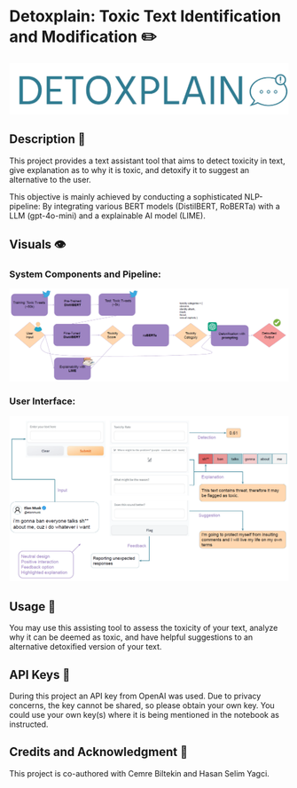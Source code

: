 # Detoxplain: Toxic Text Identification and Modification ✏️

![Detoxplain](images/detoxplain_logo.PNG "Our Logo")

## Description 🤖
This project provides a text assistant tool that aims to detect toxicity in text, give explanation as to why it is toxic, and detoxify it to suggest an alternative to the user.

This objective is mainly achieved by conducting a sophisticated NLP-pipeline: By integrating various BERT models (DistilBERT, RoBERTa) with a LLM (gpt-4o-mini) and a explainable AI model (LIME).

## Visuals 👁

### System Components and Pipeline:

![Pipeline](images/pipeline_components.PNG "System Components and Pipeline")

### User Interface:

![Pipeline](images/user_interface.PNG "User Interface")

## Usage 🤳
You may use this assisting tool to assess the toxicity of your text, analyze why it can be deemed as toxic, and have helpful suggestions to an alternative detoxified version of your text.

## API Keys 🔑
During this project an API key from OpenAI was used. Due to privacy concerns, the key cannot be shared, so please obtain your own key. You could use your own key(s) where it is being mentioned in the notebook as instructed.

## Credits and Acknowledgment 👾
This project is co-authored with Cemre Biltekin and Hasan Selim Yagci.
